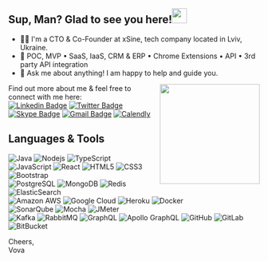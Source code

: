 ## Sup, Man? Glad to see you here!<img src="https://media.giphy.com/media/WUlplcMpOCEmTGBtBW/giphy.gif" width="30"> 

- 👨‍💻 I'm a CTO & Co-Founder at xSine, tech company located in Lviv, Ukraine.
- 🚚 POC, MVP • SaaS, IaaS, CRM & ERP • Chrome Extensions • API • 3rd party API integration 
- 💬 Ask me about anything! I am happy to help and guide you.

<img align='right' src='https://media3.giphy.com/media/l0MYzwTebntNEii4M/giphy.gif' width='200"'>


Find out more about me & feel free to connect with me here: \
[![Linkedin Badge](https://img.shields.io/badge/-volodymyryakymiv-blue?style=flat-square&logo=Linkedin&logoColor=white&link=https://www.linkedin.com/in/volodymyryakymiv/)](https://www.linkedin.com/in/volodymyryakymiv/)
[![Twitter Badge](https://img.shields.io/badge/-v_yakymiv-3ba1f2?style=flat-square&logo=Twitter&logoColor=white&link=https://twitter.com/v_yakymiv)](https://twitter.com/v_yakymiv)
[![Skype Badge](https://img.shields.io/badge/-spartaque71-389ddb?style=flat-square&logo=Skype&logoColor=white)]()
[![Gmail Badge](https://img.shields.io/badge/-volodymyr.yakymiv@xsine.co-c14438?style=flat-square&logo=Gmail&logoColor=white&link=mailto:volodymyr.yakymiv@xsine.co)](mailto:volodymyr.yakymiv@xsine.co)
[![Calendly](https://img.shields.io/badge/-calendly-00A3FA?style=flat-square&logo=googlecalendar&logoColor=white&link=https://calendly.com/vyakymiv/30min)](https://calendly.com/vyakymiv/30min)

## Languages & Tools
![Java](https://img.shields.io/badge/-java-E34A86?style=flat-square&logo=java)
![Nodejs](https://img.shields.io/badge/-Nodejs-black?style=flat-square&logo=Node.js)
![TypeScript](https://img.shields.io/badge/-TypeScript-007ACC?style=flat-square&logo=typescript) \
![JavaScript](https://img.shields.io/badge/-JavaScript-black?style=flat-square&logo=javascript)
![React](https://img.shields.io/badge/-React-black?style=flat-square&logo=react)
![HTML5](https://img.shields.io/badge/-HTML5-E34F26?style=flat-square&logo=html5&logoColor=white)
![CSS3](https://img.shields.io/badge/-CSS3-1572B6?style=flat-square&logo=css3)
![Bootstrap](https://img.shields.io/badge/-Bootstrap-563D7C?style=flat-square&logo=bootstrap) \
![PostgreSQL](https://img.shields.io/badge/-PostgreSQL-336791?style=flat-square&logo=postgresql)
![MongoDB](https://img.shields.io/badge/-MongoDB-black?style=flat-square&logo=mongodb)
![Redis](https://img.shields.io/badge/-Redis-black?style=flat-square&logo=Redis)
![ElasticSearch](https://img.shields.io/badge/-ElasticSearch-005571?style=flat-square&logo=elasticsearch) \
![Amazon AWS](https://img.shields.io/badge/Amazon%20AWS-232F3E?style=flat-square&logo=amazon-aws)
![Google Cloud](https://img.shields.io/badge/Google%20Cloud-black?style=flat-square&logo=google-cloud)
![Heroku](https://img.shields.io/badge/-Heroku-430098?style=flat-square&logo=heroku)
![Docker](https://img.shields.io/badge/-Docker-black?style=flat-square&logo=docker) \
![SonarQube](https://img.shields.io/badge/-SonarQube-4e9bcd?style=flat-square&logo=sonarqube)
![Mocha](https://img.shields.io/badge/-Mocha-8d6748?style=flat-square&logo=mocha)
![JMeter](https://img.shields.io/badge/-JMeter-d22128?style=flat-square&logo=apache) \
![Kafka](https://img.shields.io/badge/-Kafka-007ACC?style=flat-square&logo=apachekafka)
![RabbitMQ](https://img.shields.io/badge/-RabbitMQ-ff6600?style=flat-square&logo=rabbitmq)
![GraphQL](https://img.shields.io/badge/-GraphQL-E10098?style=flat-square&logo=graphql)
![Apollo GraphQL](https://img.shields.io/badge/-Apollo%20GraphQL-311C87?style=flat-square&logo=apollo-graphql)
![GitHub](https://img.shields.io/badge/-GitHub-181717?style=flat-square&logo=github)
![GitLab](https://img.shields.io/badge/-GitLab-FCA121?style=flat-square&logo=gitlab)
![BitBucket](https://img.shields.io/badge/-BitBucket-darkblue?style=flat-square&logo=bitbucket)

Cheers, \
Vova